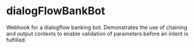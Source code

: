 # dialogFlowBankBot
Webhook for a dialogflow banking bot. Demonstrates the use of chaining and output contexts to enable validation of parameters before an intent is fulfilled.
